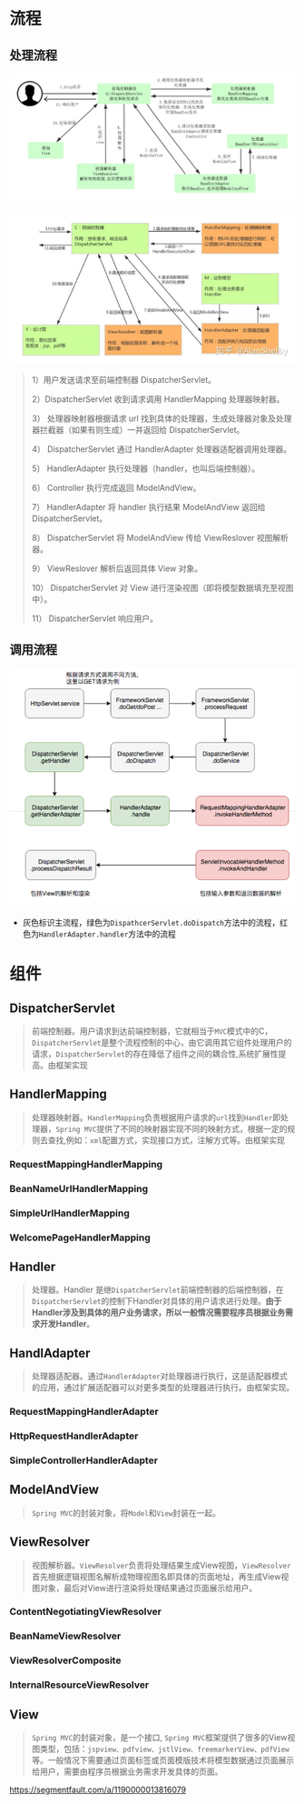 # 流程

## 处理流程

![](../img/springmvc1.jfif)



![](../img/springmvc2.jpg)



> 1）用户发送请求至前端控制器 DispatcherServlet。
>
> 2）DispatcherServlet 收到请求调用 HandlerMapping 处理器映射器。
>
> 3） 处理器映射器根据请求 url 找到具体的处理器，生成处理器对象及处理器拦截器（如果有则生成）一并返回给 DispatcherServlet。
>
> 4） DispatcherServlet 通过 HandlerAdapter 处理器适配器调用处理器。
>
> 5） HandlerAdapter 执行处理器（handler，也叫后端控制器）。
>
> 6） Controller 执行完成返回 ModelAndView。
>
> 7） HandlerAdapter 将 handler 执行结果 ModelAndView 返回给 DispatcherServlet。
>
> 8） DispatcherServlet 将 ModelAndView 传给 ViewReslover 视图解析器。
>
> 9） ViewReslover 解析后返回具体 View 对象。
>
> 10） DispatcherServlet 对 View 进行渲染视图（即将模型数据填充至视图中）。
>
> 11） DispatcherServlet 响应用户。



## 调用流程

![](../img/springmvc1.png)

- 灰色标识主流程，绿色为`DispathcerServlet.doDispatch`方法中的流程，红色为`HandlerAdapter.handler`方法中的流程



# 组件



## DispatcherServlet

> 前端控制器。用户请求到达前端控制器，它就相当于`MVC`模式中的C，`DispatcherServlet`是整个流程控制的中心，由它调用其它组件处理用户的请求，`DispatcherServlet`的存在降低了组件之间的耦合性,系统扩展性提高。由框架实现



## HandlerMapping

> 处理器映射器。`HandlerMapping`负责根据用户请求的`url`找到`Handler`即处理器，`Spring MVC`提供了不同的映射器实现不同的映射方式，根据一定的规则去查找,例如：`xml`配置方式，实现接口方式，注解方式等。由框架实现



### RequestMappingHandlerMapping



### BeanNameUrlHandlerMapping



### SimpleUrlHandlerMapping



### WelcomePageHandlerMapping



## Handler

> 处理器。Handler 是继`DispatcherServlet`前端控制器的后端控制器，在`DispatcherServlet`的控制下Handler对具体的用户请求进行处理。**由于Handler涉及到具体的用户业务请求，所以一般情况需要程序员根据业务需求开发Handler**。



## HandlAdapter

> 处理器适配器。通过`HandlerAdapter`对处理器进行执行，这是适配器模式的应用，通过扩展适配器可以对更多类型的处理器进行执行。由框架实现。



### RequestMappingHandlerAdapter



### HttpRequestHandlerAdapter



### SimpleControllerHandlerAdapter



## ModelAndView 

> `Spring MVC`的封装对象，将`Model`和`View`封装在一起。



## ViewResolver

> 视图解析器。`ViewResolver`负责将处理结果生成View视图，`ViewResolver`首先根据逻辑视图名解析成物理视图名即具体的页面地址，再生成View视图对象，最后对View进行渲染将处理结果通过页面展示给用户。



### ContentNegotiatingViewResolver



### BeanNameViewResolver



### ViewResolverComposite



### InternalResourceViewResolver



## View

> `Spring MVC`的封装对象，是一个接口, `Spring MVC`框架提供了很多的View视图类型，包括：`jspview、pdfview、jstlView、freemarkerView、pdfView`等。一般情况下需要通过页面标签或页面模版技术将模型数据通过页面展示给用户，需要由程序员根据业务需求开发具体的页面。





https://segmentfault.com/a/1190000013816079